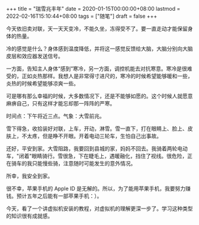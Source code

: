 +++
title = "瑞雪兆丰年"
date = 2020-01-15T00:00:00+08:00
lastmod = 2022-02-16T15:10:44+08:00
tags = ["随笔"]
draft = false
+++

今天依旧卖对联，天一天天变冷，不能久坐，冻得受不了。要一直走动才能保留身体的热量。

冷的感觉是什么？身体感到温度降低，并将这一感觉反馈给大脑，大脑分别向大脑皮层和效应器发送信号。

一方面，告知主人身体“感到”寒冷，另一方面，调控机能去对抗寒意。寒冷是很难受的，正如炎热那样。我想人是非常得寸进尺的，寒冷的时候希望能够暖和一些，炎热的时候希望能够凉爽一些。

可是哪有那么幸福的时候，大多数情况下，还是不能够如愿的。这个时候人就愿意麻痹自己，只有这样才能忘却那一阵阵的严寒。

时间点：下午将近三点。气象：大雪前兆。

雪下得急，收拾装好对联，上车，开动，淋雪。雪一直下，打在眼睛上、脸上、皮肤上，不太疼，但是睁不开眼。开着电动三轮车，生怕自己出事故。

还好，平安到家。大雪阻路，我要回到县城的家，妈妈不回去。我骑着两轮电动车，"闭着"眼睛骑行。雪很急，下在睫毛上，遇暖融化，挡住了视线。很危险，正在骑车的我只能慢些骑，注意随时可能发生的意外情况。

所幸，我安全到家。

很不幸，苹果手机的 Apple ID
是无解的。所以，为了能用苹果手机，我要努力赚钱。预计五年之后能有一部苹果手机：）。

今天，看了一个讲虚拟机安装的教程，对虚拟机的理解更深一步了。学习这种类型的知识很有成就感。